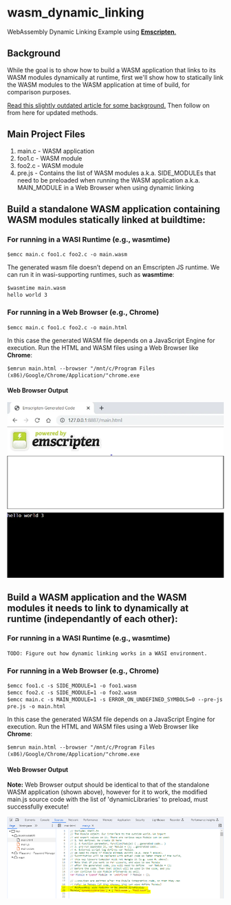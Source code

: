 # wasm_dynamic_linking
WebAssembly Dynamic Linking Example using [**Emscripten**.](https://emscripten.org/index.html)

## Background

While the goal is to show how to build a WASM application that links to its WASM modules dynamically at runtime, first we'll show how to statically link the WASM modules to the WASM application at time of build, for comparison purposes.

[Read this slightly outdated article for some background.](https://yushulx.medium.com/webassembly-building-standalone-and-dynamic-linking-modules-in-windows-bd4492d0688f) Then follow on from here for updated methods.

## Main Project Files
1. main.c - WASM application
2. foo1.c - WASM module
3. foo2.c - WASM module
4. pre.js - Contains the list of WASM modules a.k.a. SIDE_MODULEs that need to be preloaded when running the WASM application a.k.a. MAIN_MODULE in a Web Browser when using dynamic linking

## Build a standalone WASM application containing WASM modules statically linked at buildtime:

### For running in a WASI Runtime (e.g., **wasmtime**)
```
$emcc main.c foo1.c foo2.c -o main.wasm
```
The generated wasm file doesn’t depend on an Emscripten JS runtime. We can run it in wasi-supporting runtimes, such as **wasmtime**:

```
$wasmtime main.wasm 
hello world 3
```

### For running in a Web Browser (e.g., **Chrome**)
```
$emcc main.c foo1.c foo2.c -o main.html
```
In this case the generated WASM file depends on a JavaScript Engine for execution. Run the HTML and WASM files using a Web Browser like **Chrome**:

```
$emrun main.html --browser "/mnt/c/Program Files (x86)/Google/Chrome/Application/"chrome.exe
```
#### Web Browser Output
![Web Browser Output image is supposed to appear here](images/browser.png "Web Browser Output")

## Build a WASM application and the WASM modules it needs to link to dynamically at runtime (independantly of each other):

### For running in a WASI Runtime (e.g., **wasmtime**)
```
TODO: Figure out how dynamic linking works in a WASI environment.
```

### For running in a Web Browser (e.g., **Chrome**)
```
$emcc foo1.c -s SIDE_MODULE=1 -o foo1.wasm
$emcc foo2.c -s SIDE_MODULE=1 -o foo2.wasm
$emcc main.c -s MAIN_MODULE=1 -s ERROR_ON_UNDEFINED_SYMBOLS=0 --pre-js pre.js -o main.html
```
In this case the generated WASM file depends on a JavaScript Engine for execution. Run the HTML and WASM files using a Web Browser like **Chrome**:

```
$emrun main.html --browser "/mnt/c/Program Files (x86)/Google/Chrome/Application/"chrome.exe
```

#### Web Browser Output
**Note:**
Web Browser output should be identical to that of the standalone WASM application (shown above), however for it to work, the modified main.js source code with the list of 'dynamicLibraries' to preload, must successfully execute!

![JavaScript Source Code image is supposed to appear here](images/js-src.png "Modified JavaScript source code containing list of 'dynamicLibraries' that must be preloaded")
